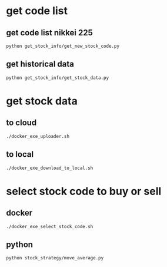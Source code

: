 # get code list

## get code list nikkei 225
`python get_stock_info/get_new_stock_code.py`

## get historical data
`python get_stock_info/get_stock_data.py`

# get stock data

## to cloud
`./docker_exe_uploader.sh`  

## to local
`./docker_exe_download_to_local.sh`

# select stock code to buy or sell

## docker
`./docker_exe_select_stock_code.sh`

## python
`python stock_strategy/move_average.py`
